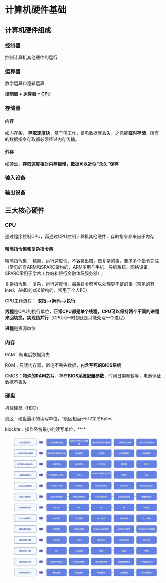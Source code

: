 # 计算机硬件基础

## 计算机硬件组成

### 控制器

控制计算机其他硬件的运行

### 运算器

数学运算和逻辑运算

**<u>控制器 + 运算器 = CPU</u>**

### 存储器

#### 内存

如内存条， **存取速度快**，基于电工作，断电数据就丢失，之恶能**临时存储**。所有的数据指令存取都必须经过内存传输。

#### 外存

如硬盘，**存取速度相对内存很慢，数据可以近似“永久”保存**

### 输入设备

### 输出设备



## 三大核心硬件

### CPU

通过程序控制CPU，再通过CPU控制计算机其他硬件，存取指令都来自于内存

#### 精简指令集和复杂指令集

精简指令集： 精简，运行速度快，不容易出错，做复杂的事，要求多个指令完成（常见的有ARM和SPARC架构的，ARM多用与手机、导航系统、网络设备，SPARC常用于学术工作站和银行金融体系服务器）；

复杂指令集： 复杂，运行速度慢，每条指令嗯可以处理更丰富的事（常见的有Intel、AMD的x86架构的，常用于个人PC）



CPU工作流程： **取指-->解码-->执行**



**线程**是CPU的执行单位，**正常CPU都是单个线程，CPU可以保持两个不同的进程来回切换，实现伪并行**（CPU同一时刻还是只能处理一个进程）

**进程**是资源单位



### 内存

RAM：断电后数据消失

ROM：只读内存器，断电不丢失数据，**内含写死的BIOS系统**

CMOS：**特殊的RAM芯片**，存有**BIOS系统配置参数**，时间日期参数等，电池保证数据不丢失

### 硬盘

机械硬盘（HDD）

扇区：硬盘最小的读写单位，1扇区相当于512字节Bytes

block块：操作系统最小的读写单位，****

![](计算机硬件基础.assets/image-20220825100518455.png)